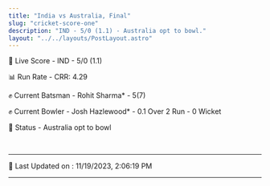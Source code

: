 ```yaml
---
title: "India vs Australia, Final"
slug: "cricket-score-one"
description: "IND - 5/0 (1.1) - Australia opt to bowl."
layout: "../../layouts/PostLayout.astro"
---
```


🔴 Live Score - IND - 5/0 (1.1)  

📊 Run Rate - CRR: 4.29  

✊ Current Batsman - Rohit Sharma* - 5(7)  

✊ Current Bowler - Josh Hazlewood* - 0.1 Over 2 Run - 0 Wicket  

📑 Status - Australia opt to bowl

<br />

***

📝 Last Updated on : 11/19/2023, 2:06:19 PM

***

